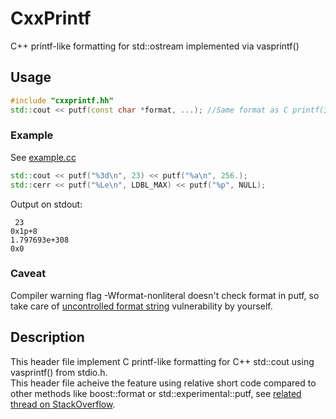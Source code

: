 # CxxPrintf
C++ printf-like formatting for std::ostream implemented via vasprintf()
  
## Usage
```C++
#include "cxxprintf.hh"
std::cout << putf(const char *format, ...); //Same format as C printf(3)
```
### Example
See [example.cc](example.cc)
```C++
std::cout << putf("%3d\n", 23) << putf("%a\n", 256.);
std::cerr << putf("%Le\n", LDBL_MAX) << putf("%p", NULL);
```
Output on stdout:
```
 23
0x1p+8
1.797693e+308
0x0

```
### Caveat
Compiler warning flag -Wformat-nonliteral doesn't check format in putf, so take care of [uncontrolled format string](https://en.m.wikipedia.org/wiki/Uncontrolled_format_string) vulnerability by yourself. 
## Description
This header file implement C printf-like formatting for C++ std::cout using vasprintf() from stdio.h.  
This header file acheive the feature using relative short code compared to other methods like boost::format or std::experimental::putf, see [related thread on StackOverflow](https://stackoverflow.com/questions/15106102/how-to-use-c-stdostream-with-printf-like-formatting#15106194).
